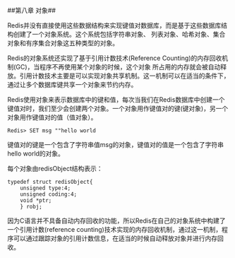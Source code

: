 ##第八章 对象##

Redis并没有直接使用这些数据结构来实现键值对数据库，而是基于这些数据库结构创建了一个对象系统。这个系统包括字符串对象、
列表对象、哈希对象、集合对象和有序集合对象这五种类型的对象。

Redis的对象系统还实现了基于引用计数技术(Reference Counting)的内存回收机制(GC)，当程序不再使用某个对象的时候，这个对象
所占用的内存就会被自动释放。引用计数技术主要是可以实现对象共享机制。这一机制可以在适当的条件下，通过让多个数据库键共享一个对象来节约内存。


Redis使用对象来表示数据库中的键和值，每次当我们在Redis数据库中创建一个键值对时，我们至少会创建两个对象。一个对象用作键值对的键(键对象)，另一个对象用作键值对的值（值对象）。

`Redis> SET msg ""hello world`

键值对的键是一个包含了字符串值msg的对象，键值对的值是一个包含了字符串hello world的对象。

每个对象由redisObject结构表示：

```
typedef struct redisObject{
    unsigned type:4;
    unsigned coding:4;
    void *ptr;
    } robj;
```

因为C语言并不具备自动内存回收的功能，所以Redis在自己的对象系统中构建了一个引用计数(reference counting)技术实现的内存回收机制，通过这一机制，程序可以通过跟踪对象的引用计数信息，在适当的时候自动释放对象并进行内存回收。
